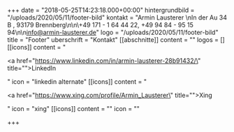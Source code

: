 +++
date = "2018-05-25T14:23:18.000+00:00"
hintergrundbild = "/uploads/2020/05/11/footer-bild"
kontakt = "Armin Lausterer  \nIn der Au 34 B , 93179 Brennberg\n\n\\+49 171 - 1 64 44 22, +49 94 84 - 95 15 94\n\n[info@armin-lausterer.de](mailto:info@armin-lausterer.de)"
logo = "/uploads/2020/05/11/footer-bild"
title = "Footer"
uberschrift = "Kontakt"
[[abschnitte]]
content = ""
logos = []
[[icons]]
content = "<p><a href=\"https://www.linkedin.com/in/armin-lausterer-28b91432/\" title=\"\">LinkedIn</a></p>"
icon = "linkedin alternate"
[[icons]]
content = "<p><a href=\"https://www.xing.com/profile/Armin_Lausterer\" title=\"\">Xing</a></p>"
icon = "xing"
[[icons]]
content = ""
icon = ""

+++
